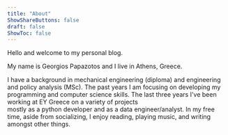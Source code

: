 ```yaml
---
title: "About"
ShowShareButtons: false
draft: false
ShowToc: false
---
```


Hello and welcome to my personal blog.

My name is Georgios Papazotos and I live in Athens, Greece.
<!-- I write mostly about programming, music, and life. -->

I have a background in mechanical engineering (diploma) and engineering and policy analysis (MSc). 
Τhe past years I am focusing on developing my programming and computer science skills.
The last three years I've been working at EY Greece on a variety of projects   
mostly as a python developer and as a data engineer/analyst. 
In my free time, aside from socializing,
I enjoy reading, playing music, 
and writing amongst other things.

